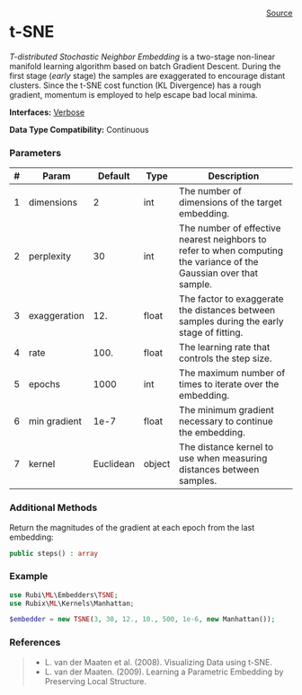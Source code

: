 <span style="float:right;"><a href="https://github.com/RubixML/RubixML/blob/master/src/Embedders/TSNE.php">Source</a></span>

# t-SNE
*T-distributed Stochastic Neighbor Embedding* is a two-stage non-linear manifold learning algorithm based on batch Gradient Descent. During the first stage (*early* stage) the samples are exaggerated to encourage distant clusters. Since the t-SNE cost function (KL Divergence) has a rough gradient, momentum is employed to help escape bad local minima.

**Interfaces:** [Verbose](../verbose.md)

**Data Type Compatibility:** Continuous

### Parameters
| # | Param | Default | Type | Description |
|---|---|---|---|---|
| 1 | dimensions | 2 | int | The number of dimensions of the target embedding. |
| 2 | perplexity | 30 | int | The number of effective nearest neighbors to refer to when computing the variance of the Gaussian over that sample. |
| 3 | exaggeration | 12. | float | The factor to exaggerate the distances between samples during the early stage of fitting. |
| 4 | rate | 100. | float | The learning rate that controls the step size. |
| 5 | epochs | 1000 | int | The maximum number of times to iterate over the embedding. |
| 6 | min gradient | 1e-7 | float | The minimum gradient necessary to continue the embedding. |
| 7 | kernel | Euclidean | object | The distance kernel to use when measuring distances between samples. |

### Additional Methods
Return the magnitudes of the gradient at each epoch from the last embedding:
```php
public steps() : array
```

### Example
```php
use Rubi\ML\Embedders\TSNE;
use Rubix\ML\Kernels\Manhattan;

$embedder = new TSNE(3, 30, 12., 10., 500, 1e-6, new Manhattan());
```

### References
>- L. van der Maaten et al. (2008). Visualizing Data using t-SNE.
>- L. van der Maaten. (2009). Learning a Parametric Embedding by Preserving Local Structure.